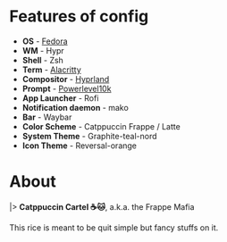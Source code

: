 # Features of config

- **OS** - [Fedora](https://fedoraproject.org/workstation/download)
- **WM** - Hypr
- **Shell** - Zsh
- **Term** - [Alacritty](https://github.com/alacritty/alacritty)
- **Compositor** - [Hyprland](https://hyprland.org/)
- **Prompt** - [Powerlevel10k](https://github.com/romkatv/powerlevel10k)
- **App Launcher** - Rofi
- **Notification daemon** - mako
- **Bar** - Waybar
- **Color Scheme** - Catppuccin Frappe / Latte
- **System Theme** - Graphite-teal-nord
- **Icon Theme** - Reversal-orange

# About

|> **Catppuccin Cartel ☕🐱**, a.k.a. the Frappe Mafia 

This rice is meant to be quit simple but fancy stuffs on it. 
